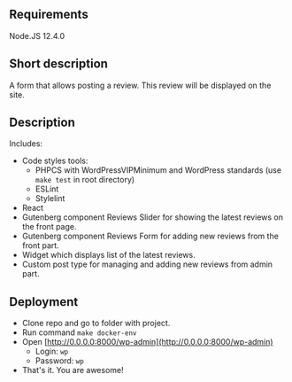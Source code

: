 Requirements
---
Node.JS 12.4.0

Short description
---
A form that allows posting a review. This review will be displayed on the site.

Description
---
Includes:

- Code styles tools:
  - PHPCS with WordPressVIPMinimum and WordPress standards (use `make test` in root directory)
  - ESLint
  - Stylelint
- React
- Gutenberg component Reviews Slider for showing the latest reviews on the front page.
- Gutenberg component Reviews Form for adding new reviews from the front part.
- Widget which displays list of the latest reviews.
- Custom post type for managing and adding new reviews from admin part.

Deployment
---
- Clone repo and go to folder with project.
- Run command `make docker-env`
- Open [http://0.0.0.0:8000/wp-admin](http://0.0.0.0:8000/wp-admin)
  - Login: `wp`
  - Password: `wp`
- That's it. You are awesome!
